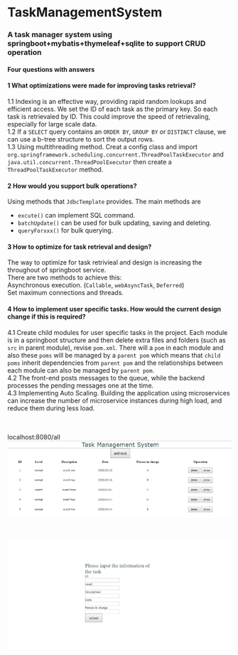 # TaskManagementSystem
### A task manager system using springboot+mybatis+thymeleaf+sqlite to support CRUD operation<br>
#### Four questions with answers<br>
#### 1 What optimizations were made for improving tasks retrieval?<br>
  1.1 Indexing is an effective way, providing rapid random lookups and efficient access. We set the ID of each task as the primary key. So each task is retrievaled by ID. This could improve the speed of retrievaling, especially for large scale data.<br>
  1.2 If a `SELECT` query contains an `ORDER BY`, `GROUP BY` or `DISTINCT` clause, we can use a b-tree structure to sort the output rows.<br>
  1.3 Using multithreading method. Creat a config class and import `org.springframework.scheduling.concurrent.ThreadPoolTaskExecutor`  and `java.util.concurrent.ThreadPoolExecutor` then create a `ThreadPoolTaskExecutor` method.
  
#### 2 How would you support bulk operations?<br>
  Using methods that `JdbcTemplate` provides. The main methods are 
* `excute()` can implement SQL command.
* `batchUpdate()` can be used for bulk updating, saving and deleting.
* `queryForxxx()` for bulk querying.

#### 3 How to optimize for task retrieval and design?<br>
  The way to optimize for task retrivieal and design is increasing the throughout of springboot service.<br>
  There are two methods to achieve this:<br>
  Asynchronous execution. (`Callable`, `webAsyncTask`, `Deferred`)<br>
  Set maximum connections and threads.
    
#### 4 How to implement user specific tasks. How would the current design change if this is required?<br>
4.1 Create child modules for user specific tasks in the project. Each module is in a springboot structure and then delete extra files and folders (such as `src` in parent module), revise `pom.xml`. There will a `pom` in each module and also these `poms` will be managed by a `parent pom` which means that `child poms` inherit dependencies from `parent pom` and the relationships between each module can also be managed by `parent pom`.<br>
4.2 The front-end posts messages to the queue, while the backend processes the pending messages one at the time.<br>
4.3 Implementing Auto Scaling. Building the application using microservices can increase the number of microservice instances during high load, and reduce them during less load.<br>

<br><br>
localhost:8080/all
![main page](https://github.com/wkwkgood5/TaskManagementSystem/blob/master/pic/mainpage.png)<br><br>
<br><br>![add page](https://github.com/wkwkgood5/TaskManagementSystem/blob/master/pic/add.png)

